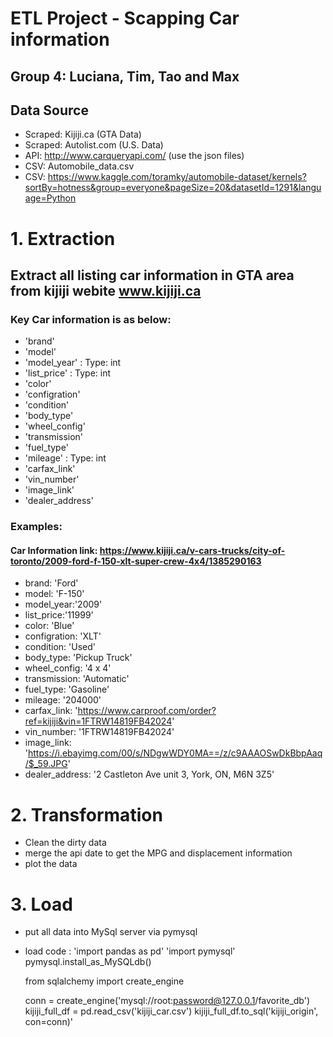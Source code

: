# **ETL Project  -  Scapping Car information**
## Group 4: Luciana, Tim, Tao and Max


##  Data Source
- Scraped:   Kijiji.ca (GTA Data)
- Scraped:   Autolist.com (U.S. Data)
- API:          http://www.carqueryapi.com/  (use the json files)
- CSV:        Automobile_data.csv
- CSV:        https://www.kaggle.com/toramky/automobile-dataset/kernels?sortBy=hotness&group=everyone&pageSize=20&datasetId=1291&language=Python




# 1. Extraction 

## Extract all listing car information in GTA area from kijiji webite www.kijiji.ca

### Key Car information is as below:

- 'brand'
- 'model'
- 'model_year' : Type: int
- 'list_price' : Type: int
- 'color'
- 'configration'
- 'condition'
- 'body_type'
- 'wheel_config'
- 'transmission'
- 'fuel_type'
- 'mileage'  : Type: int
- 'carfax_link'
- 'vin_number'
- 'image_link'
- 'dealer_address'

### Examples:

#### Car Information link: https://www.kijiji.ca/v-cars-trucks/city-of-toronto/2009-ford-f-150-xlt-super-crew-4x4/1385290163

- brand: 'Ford'
- model: 'F-150'
- model_year:'2009'
- list_price:'11999'
- color: 'Blue'
- configration: 'XLT'
- condition: 'Used'
- body_type: 'Pickup Truck'
- wheel_config: '4 x 4'
- transmission: 'Automatic'
- fuel_type:  'Gasoline'
- mileage: '204000'
- carfax_link: 'https://www.carproof.com/order?ref=kijiji&vin=1FTRW14819FB42024'
- vin_number: '1FTRW14819FB42024'
- image_link: 'https://i.ebayimg.com/00/s/NDgwWDY0MA==/z/c9AAAOSwDkBbpAaq/$_59.JPG'
- dealer_address: '2 Castleton Ave unit 3, York, ON, M6N 3Z5'


# 2. Transformation

- Clean the dirty data
- merge the api date to get the MPG and displacement information
- plot the data





# 3. Load

- put all data into MySql server via pymysql 
- load code :
  'import pandas as pd'
  'import pymysql'
   pymysql.install_as_MySQLdb()
   
   from sqlalchemy import create_engine

   conn = create_engine('mysql://root:password@127.0.0.1/favorite_db')
   kijiji_full_df = pd.read_csv('kijiji_car.csv')
   kijiji_full_df.to_sql('kijiji_origin', con=conn)'

